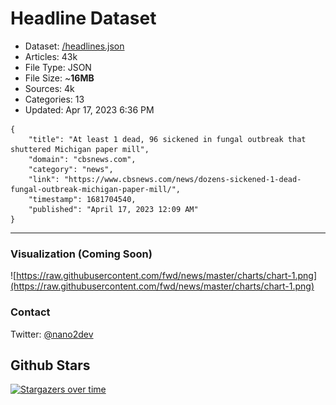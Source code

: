 # Headline Dataset

- Dataset: [/headlines.json](https://raw.githubusercontent.com/fwd/news/master/headlines.json) 
- Articles: 43k
- File Type: JSON
- File Size: ~**16MB**
- Sources: 4k
- Categories: 13
- Updated: Apr 17, 2023 6:36 PM

```
{
    "title": "At least 1 dead, 96 sickened in fungal outbreak that shuttered Michigan paper mill",
    "domain": "cbsnews.com",
    "category": "news",
    "link": "https://www.cbsnews.com/news/dozens-sickened-1-dead-fungal-outbreak-michigan-paper-mill/",
    "timestamp": 1681704540,
    "published": "April 17, 2023 12:09 AM"
}
```

---

### Visualization (Coming Soon)

![https://raw.githubusercontent.com/fwd/news/master/charts/chart-1.png](https://raw.githubusercontent.com/fwd/news/master/charts/chart-1.png)

### Contact 

Twitter: [@nano2dev](https://twitter.com/nano2dev)

## Github Stars

[![Stargazers over time](https://starchart.cc/fwd/news.svg)](https://starchart.cc/fwd/news)
